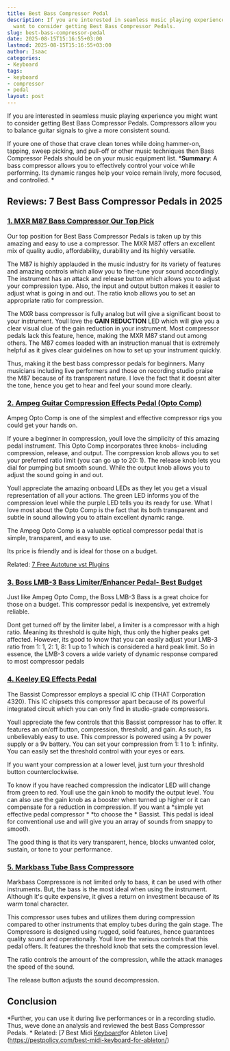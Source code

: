 ```yaml
---
title: Best Bass Compressor Pedal
description: If you are interested in seamless music playing experience you might
  want to consider getting Best Bass Compressor Pedals.
slug: best-bass-compressor-pedal
date: 2025-08-15T15:16:55+03:00
lastmod: 2025-08-15T15:16:55+03:00
author: Isaac
categories:
- Keyboard
tags:
- keyboard
- compressor
- pedal
layout: post
---
```

If you are interested in seamless music playing experience you might want to consider getting Best Bass Compressor Pedals. Compressors allow you to balance guitar signals to give a more consistent sound.

If youre one of those that crave clean tones while doing hammer-on, tapping, sweep picking, and pull-off or other music techniques then Bass Compressor Pedals should be on your music equipment list. ***Summary**: A bass compressor allows you to effectively control your voice while performing. Its dynamic ranges help your voice remain lively, more focused, and controlled. *

##  Reviews: 7 Best Bass Compressor Pedals in 2025

###  [1. MXR M87 Bass Compressor  Our Top Pick](https://www.amazon.com/dp/B004LG72W8?tag=p-policy-20)

Our top position for Best Bass Compressor Pedals is taken up by this amazing and easy to use a compressor. The MXR M87 offers an excellent mix of quality audio, affordability, durability and its highly versatile.

The M87 is highly applauded in the music industry for its variety of features and amazing controls which allow you to fine-tune your sound accordingly. The instrument has an attack and release button which allows you to adjust your compression type. Also, the input and output button makes it easier to adjust what is going in and out. The ratio knob allows you to set an appropriate ratio for compression.

The MXR bass compressor is fully analog but will give a significant boost to your instrument. Youll love the **GAIN REDUCTION** LED which will give you a clear visual clue of the gain reduction in your instrument. Most compressor pedals lack this feature, hence, making the MXR M87 stand out among others. The M87 comes loaded with an instruction manual that is extremely helpful as it gives clear guidelines on how to set up your instrument quickly.

Thus, making it the best bass compressor pedals for beginners. Many musicians including live performers and those on recording studio praise the M87 because of its transparent nature. I love the fact that it doesnt alter the tone, hence you get to hear and feel your sound more clearly.

###  [2. Ampeg Guitar Compression Effects Pedal (Opto Comp)](https://www.amazon.com/dp/B079H4YYP7?tag=p-policy-20)

Ampeg Opto Comp is one of the simplest and effective compressor rigs you could get your hands on.

If youre a beginner in compression, youll love the simplicity of this amazing pedal instrument. This Opto Comp incorporates three knobs- including compression, release, and output. The compression knob allows you to set your preferred ratio limit (you can go up to 20: 1). The release knob lets you dial for pumping but smooth sound. While the output knob allows you to adjust the sound going in and out.

Youll appreciate the amazing onboard LEDs as they let you get a visual representation of all your actions. The green LED informs you of the compression level while the purple LED tells you its ready for use. What I love most about the Opto Comp is the fact that its both transparent and subtle in sound allowing you to attain excellent dynamic range.

The Ampeg Opto Comp is a valuable optical compressor pedal that is simple, transparent, and easy to use.

Its price is friendly and is ideal for those on a budget.

Related: [7 Free Autotune vst Plugins](https://pestpolicy.com/free-autotune-vst-plugins/)

###  [3. Boss LMB-3 Bass Limiter/Enhancer Pedal- Best Budget](https://www.amazon.com/dp/B000SLP5M4?tag=p-policy-20)

Just like Ampeg Opto Comp, the Boss LMB-3 Bass is a great choice for those on a budget. This compressor pedal is inexpensive, yet extremely reliable.

Dont get turned off by the limiter label, a limiter is a compressor with a high ratio. Meaning its threshold is quite high, thus only the higher peaks get affected. However, its good to know that you can easily adjust your LMB-3 ratio from 1: 1, 2: 1, 8: 1 up to 1 which is considered a hard peak limit. So in essence, the LMB-3 covers a wide variety of dynamic response compared to most compressor pedals

###  [4. Keeley EQ Effects Pedal](https://www.amazon.com/dp/B00QXUMVBM?tag=p-policy-20)

The Bassist Compressor employs a special IC chip (THAT Corporation 4320). This IC chipsets this compressor apart because of its powerful integrated circuit which you can only find in studio-grade compressors.

Youll appreciate the few controls that this Bassist compressor has to offer. It features an on/off button, compression, threshold, and gain. As such, its unbelievably easy to use. This compressor is powered using a 9v power supply or a 9v battery. You can set your compression from 1: 1 to 1: infinity. You can easily set the threshold control with your eyes or ears.

If you want your compression at a lower level, just turn your threshold button counterclockwise.

To know if you have reached compression the indicator LED will change from green to red. Youll use the gain knob to modify the output level. You can also use the gain knob as a booster when turned up higher or it can compensate for a reduction in compression. If you want a *simple yet effective pedal compressor * *to choose the * Bassist. This pedal is ideal for conventional use and will give you an array of sounds from snappy to smooth.

The good thing is that its very transparent, hence, blocks unwanted color, sustain, or tone to your performance.

###  [5. Markbass Tube Bass Compressore](https://www.amazon.com/dp/B003066QPO?tag=p-policy-20)

Markbass Compressore is not limited only to bass, it can be used with other instruments. But, the bass is the most ideal when using the instrument. Although it's quite expensive, it gives a return on investment because of its warm tonal character.

This compressor uses tubes and utilizes them during compression compared to other instruments that employ tubes during the gain stage. The Compressore is designed using rugged, solid features, hence guarantees quality sound and operationally. Youll love the various controls that this pedal offers. It features the threshold knob that sets the compression level.

The ratio controls the amount of the compression, while the attack manages the speed of the sound.

The release button adjusts the sound decompression.

##  Conclusion

*Further, you can use it during live performances or in a recording studio. Thus, weve done an analysis and reviewed the best Bass Compressor Pedals. * Related: [7 Best Midi [Keyboard](https://pestpolicy.com/best-49-key-midi-controller/)for Ableton Live](https://pestpolicy.com/best-midi-keyboard-for-ableton/)
